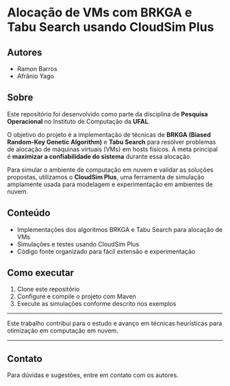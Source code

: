 # Alocação de VMs com BRKGA e Tabu Search usando CloudSim Plus

## Autores

- Ramon Barros  
- Afrânio Yago

## Sobre

Este repositório foi desenvolvido como parte da disciplina de **Pesquisa Operacional** no Instituto de Computação da **UFAL**.

O objetivo do projeto é a implementação de técnicas de **BRKGA (Biased Random-Key Genetic Algorithm)** e **Tabu Search** para resolver problemas de alocação de máquinas virtuais (VMs) em hosts físicos. A meta principal é **maximizar a confiabilidade do sistema** durante essa alocação.

Para simular o ambiente de computação em nuvem e validar as soluções propostas, utilizamos o **CloudSim Plus**, uma ferramenta de simulação amplamente usada para modelagem e experimentação em ambientes de nuvem.

## Conteúdo

- Implementações dos algoritmos BRKGA e Tabu Search para alocação de VMs  
- Simulações e testes usando CloudSim Plus  
- Código fonte organizado para fácil extensão e experimentação  

## Como executar

1. Clone este repositório  
2. Configure e compile o projeto com Maven  
3. Execute as simulações conforme descrito nos exemplos  

---

Este trabalho contribui para o estudo e avanço em técnicas heurísticas para otimização em computação em nuvem.

---

## Contato

Para dúvidas e sugestões, entre em contato com os autores.

